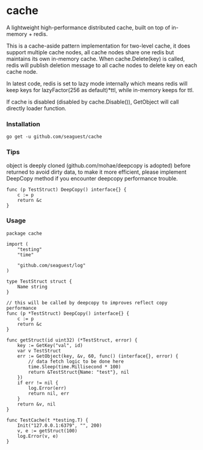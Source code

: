 # cache
A lightweight high-performance distributed cache, built on top of in-memory + redis.

This is a cache-aside pattern implementation for two-level cache, it does support multiple cache nodes, all cache nodes share one redis but maintains its own in-memory cache. When cache.Delete(key) is called, redis will publish deletion message to all cache nodes to delete key on each cache node.

In latest code, redis is set to lazy mode internally which means redis will keep keys for lazyFactor(256 as default)*ttl, while in-memory keeps for ttl.

If cache is disabled (disabled by cache.Disable()), GetObject will call directly loader function.

### Installation

`go get -u github.com/seaguest/cache`


### Tips

object is deeply cloned (github.com/mohae/deepcopy is adopted) before returned to avoid dirty data, to make it more efficient, please implement DeepCopy method if you encounter deepcopy performance trouble. 

```
func (p TestStruct) DeepCopy() interface{} {
	c := p
	return &c
}
```

### Usage

``` 
package cache

import (
	"testing"
	"time"

	"github.com/seaguest/log"
)

type TestStruct struct {
	Name string
}

// this will be called by deepcopy to improves reflect copy performance
func (p *TestStruct) DeepCopy() interface{} {
	c := p
	return &c
}

func getStruct(id uint32) (*TestStruct, error) {
	key := GetKey("val", id)
	var v TestStruct
	err := GetObject(key, &v, 60, func() (interface{}, error) {
		// data fetch logic to be done here
		time.Sleep(time.Millisecond * 100)
		return &TestStruct{Name: "test"}, nil
	})
	if err != nil {
		log.Error(err)
		return nil, err
	}
	return &v, nil
}

func TestCache(t *testing.T) {
	Init("127.0.0.1:6379", "", 200)
	v, e := getStruct(100)
	log.Error(v, e)
}


```
